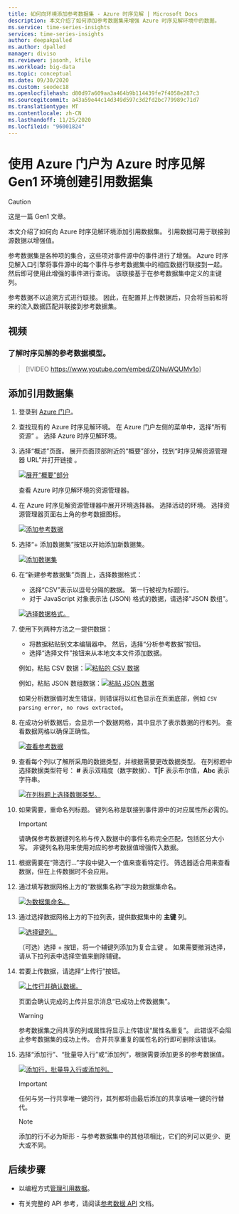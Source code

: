 ```yaml
---
title: 如何向环境添加参考数据集 - Azure 时序见解 | Microsoft Docs
description: 本文介绍了如何添加参考数据集来增强 Azure 时序见解环境中的数据。
ms.service: time-series-insights
services: time-series-insights
author: deepakpalled
ms.author: dpalled
manager: diviso
ms.reviewer: jasonh, kfile
ms.workload: big-data
ms.topic: conceptual
ms.date: 09/30/2020
ms.custom: seodec18
ms.openlocfilehash: d80d97a609aa3a464b9b114439fe7f4058e287c3
ms.sourcegitcommit: a43a59e44c14d349d597c3d2fd2bc779989c71d7
ms.translationtype: MT
ms.contentlocale: zh-CN
ms.lasthandoff: 11/25/2020
ms.locfileid: "96001824"
---
```

# <a name="create-a-reference-data-set-for-your-azure-time-series-insights-gen1-environment-using-the-azure-portal"></a>使用 Azure 门户为 Azure 时序见解 Gen1 环境创建引用数据集

> [!CAUTION]
> 这是一篇 Gen1 文章。

本文介绍了如何向 Azure 时序见解环境添加引用数据集。 引用数据可用于联接到源数据以增强值。

参考数据集是各种项的集合，这些项对事件源中的事件进行了增强。 Azure 时序见解入口引擎将事件源中的每个事件与参考数据集中的相应数据行联接到一起。 然后即可使用此增强的事件进行查询。 该联接基于在参考数据集中定义的主键列。

参考数据不以追溯方式进行联接。 因此，在配置并上传数据后，只会将当前和将来的流入数据匹配并联接到参考数据集。

## <a name="video"></a>视频

### <a name="learn-about-time-series-insights-reference-data-modelbr"></a>了解时序见解的参考数据模型。</br>

> [!VIDEO <https://www.youtube.com/embed/Z0NuWQUMv1o>]

## <a name="add-a-reference-data-set"></a>添加引用数据集

1. 登录到 [Azure 门户](https://portal.azure.com)。

1. 查找现有的 Azure 时序见解环境。 在 Azure 门户左侧的菜单中，选择“所有资源”  。 选择 Azure 时序见解环境。

1. 选择“概述”页面。 展开页面顶部附近的“概要”部分，找到“时序见解资源管理器 URL”并打开链接 。  

   [![展开“概要”部分](media/add-reference-data-set/essentials.png)](media/add-reference-data-set/essentials.png#lightbox)

   查看 Azure 时序见解环境的资源管理器。

1. 在 Azure 时序见解资源管理器中展开环境选择器。 选择活动的环境。 选择资源管理器页面右上角的参考数据图标。

   [![添加参考数据](media/add-reference-data-set/tsi-select-environment-and-data-icons.png)](media/add-reference-data-set/tsi-select-environment-and-data-icons.png#lightbox)

1. 选择“+ 添加数据集”按钮以开始添加新数据集。

   [![添加数据集](media/add-reference-data-set/tsi-add-a-reference-data-set.png)](media/add-reference-data-set/tsi-add-a-reference-data-set.png#lightbox)

1. 在“新建参考数据集”页面上，选择数据格式：

   - 选择“CSV”表示以逗号分隔的数据。 第一行被视为标题行。
   - 对于 JavaScript 对象表示法 (JSON) 格式的数据，请选择“JSON 数组”。

   [![选择数据格式。](media/add-reference-data-set/tsi-select-data-upload-option.png)](media/add-reference-data-set/tsi-select-data-upload-option.png#lightbox)

1. 使用下列两种方法之一提供数据：

   - 将数据粘贴到文本编辑器中。 然后，选择“分析参考数据”按钮。
   - 选择“选择文件”按钮来从本地文本文件添加数据。

   例如，粘贴 CSV 数据：[![粘贴的 CSV 数据](media/add-reference-data-set/select-csv-and-enter-data.png)](media/add-reference-data-set/select-csv-and-enter-data.png#lightbox)

   例如，粘贴 JSON 数组数据：[![粘贴 JSON 数据](media/add-reference-data-set/select-json-option-and-enter-data.png)](media/add-reference-data-set/select-json-option-and-enter-data.png#lightbox)

   如果分析数据值时发生错误，则错误将以红色显示在页面底部，例如 `CSV parsing error, no rows extracted`。

1. 在成功分析数据后，会显示一个数据网格，其中显示了表示数据的行和列。 查看数据网格以确保正确性。

   [![查看参考数据](media/add-reference-data-set/review-displayed-data-grid.png)](media/add-reference-data-set/review-displayed-data-grid.png#lightbox)

1. 查看每个列以了解所采用的数据类型，并根据需要更改数据类型。  在列标题中选择数据类型符号： **#** 表示双精度（数字数据）、**T|F** 表示布尔值，**Abc** 表示字符串。

   [![在列标题上选择数据类型。](media/add-reference-data-set/select-column-types.png)](media/add-reference-data-set/select-column-types.png#lightbox)

1. 如果需要，重命名列标题。 键列名称是联接到事件源中的对应属性所必需的。

   > [!IMPORTANT]
   > 请确保参考数据键列名称与传入数据中的事件名称完全匹配，包括区分大小写。 非键列名称用来使用对应的参考数据值增强传入数据。

1. 根据需要在“筛选行...”字段中键入一个值来查看特定行。 筛选器适合用来查看数据，但在上传数据时不会应用。

1. 通过填写数据网格上方的“数据集名称”字段为数据集命名。

    [![为数据集命名。](media/add-reference-data-set/enter-reference-data-set-name.png)](media/add-reference-data-set/enter-reference-data-set-name.png#lightbox)

1. 通过选择数据网格上方的下拉列表，提供数据集中的 **主键** 列。

    [![选择键列。](media/add-reference-data-set/select-primary-key-column.png)](media/add-reference-data-set/select-primary-key-column.png#lightbox)

    （可选）选择 + 按钮，将一个辅键列添加为复合主键 。 如果需要撤消选择，请从下拉列表中选择空值来删除辅键。

1. 若要上传数据，请选择“上传行”按钮。

    [![上传行并确认数据。](media/add-reference-data-set/confirm-upload-reference-data.png)](media/add-reference-data-set/confirm-upload-reference-data.png#lightbox)

    页面会确认完成的上传并显示消息“已成功上传数据集”。

    > [!WARNING]
    > 参考数据集之间共享的列或属性将显示上传错误“属性名重复”。 此错误不会阻止参考数据集的成功上传。 合并共享重复的属性名的行即可删除该错误。

1. 选择“添加行”、“批量导入行”或“添加列”，根据需要添加更多的参考数据值。

    [![添加行，批量导入行或添加列。](media/add-reference-data-set/add-row-or-bulk-upload.png)](media/add-reference-data-set/add-row-or-bulk-upload.png#lightbox)

   > [!IMPORTANT]
   > 任何与另一行共享唯一键的行，其列都将由最后添加的共享该唯一键的行替代。

   > [!NOTE]
   > 添加的行不必为矩形 - 与参考数据集中的其他项相比，它们的列可以更少、更大或不同。

## <a name="next-steps"></a>后续步骤

- 以编程方式[管理引用数据](time-series-insights-manage-reference-data-csharp.md)。

- 有关完整的 API 参考，请阅读[参考数据 API](/rest/api/time-series-insights/gen1-reference-data-api) 文档。